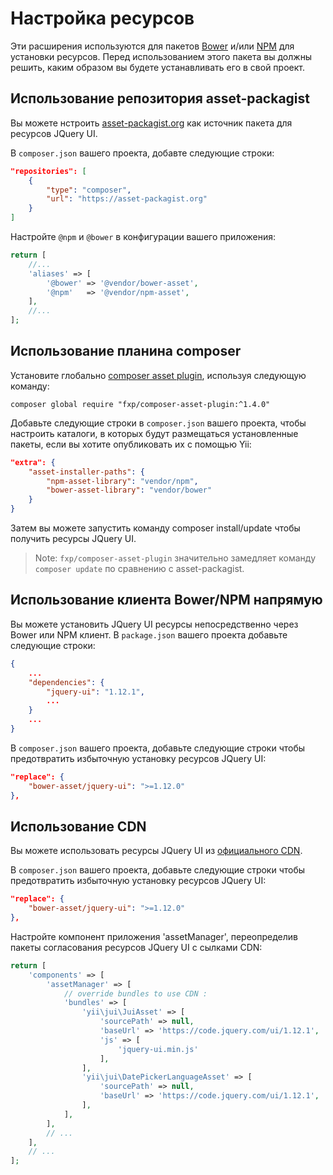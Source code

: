 Настройка ресурсов
============

Эти расширения используются для пакетов [Bower](http://bower.io/) и/или [NPM](https://www.npmjs.org/) для установки ресурсов.
Перед использованием этого пакета вы должны решить, каким образом вы будете устанавливать его в свой проект.


## Использование репозитория asset-packagist

Вы можете нстроить [asset-packagist.org](https://asset-packagist.org) как источник пакета для ресурсов JQuery UI.

В `composer.json` вашего проекта, добавте следующие строки:

```json
"repositories": [
    {
        "type": "composer",
        "url": "https://asset-packagist.org"
    }
]
```

Настройте `@npm` и `@bower` в конфигурации вашего приложения:

```php
return [
    //...
    'aliases' => [
        '@bower' => '@vendor/bower-asset',
        '@npm'   => '@vendor/npm-asset',
    ],
    //...
];
```


## Использование планина composer

Установите глобально [composer asset plugin](https://github.com/francoispluchino/composer-asset-plugin/), используя следующую команду:

```
composer global require "fxp/composer-asset-plugin:^1.4.0"
```

Добавьте следующие строки в `composer.json` вашего проекта, чтобы настроить каталоги, в которых будут размещаться установленные пакеты, если вы хотите опубликовать их с помощью Yii:

```json
"extra": {
    "asset-installer-paths": {
        "npm-asset-library": "vendor/npm",
        "bower-asset-library": "vendor/bower"
    }
}
```

Затем вы можете запустить команду composer install/update чтобы получить ресурсы JQuery UI.

> Note: `fxp/composer-asset-plugin` значительно замедляет команду `composer update` по сравнению с asset-packagist.

## Использование клиента Bower/NPM напрямую

Вы можете установить JQuery UI ресурсы непосредственно через Bower или NPM клиент.
В `package.json` вашего проекта добавьте следующие строки:

```json
{
    ...
    "dependencies": {
        "jquery-ui": "1.12.1",
        ...
    }
    ...
}
```

В `composer.json` вашего проекта, добавьте следующие строки чтобы предотвратить избыточную установку ресурсов JQuery UI:

```json
"replace": {
    "bower-asset/jquery-ui": ">=1.12.0"
},
```


## Использование CDN

Вы можете использовать ресурсы JQuery UI из [официального CDN](https://code.jquery.com/ui/).

В `composer.json` вашего проекта, добавьте следующие строки чтобы предотвратить избыточную установку ресурсов JQuery UI:

```json
"replace": {
    "bower-asset/jquery-ui": ">=1.12.0"
},
```

Настройте компонент приложения 'assetManager', переопределив пакеты согласования ресурсов JQuery UI с сылками CDN:

```php
return [
    'components' => [
        'assetManager' => [
            // override bundles to use CDN :
            'bundles' => [
                'yii\jui\JuiAsset' => [
                    'sourcePath' => null,
                    'baseUrl' => 'https://code.jquery.com/ui/1.12.1',
                    'js' => [
                        'jquery-ui.min.js'
                    ],
                ],
                'yii\jui\DatePickerLanguageAsset' => [
                    'sourcePath' => null,
                    'baseUrl' => 'https://code.jquery.com/ui/1.12.1',
                ],
            ],
        ],
        // ...
    ],
    // ...
];
```
